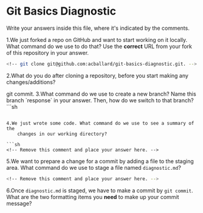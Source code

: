 # Git Basics Diagnostic

Write your answers inside this file, where it's indicated by the comments.

1.We just forked a repo on GitHub and want to start working on it locally.
What command do we use to do that? Use the **correct** URL from your fork of
this repository in your answer.

```sh
<!-- git clone git@github.com:acballard/git-basics-diagnostic.git. -->
```

2.What do you do after cloning a repository, before you start making any
changes/additions?

<!--->git commit.

3.What command do we use to create a new branch? Name this branch `response`
    in your answer. Then, how do we switch to that branch?

```sh
<!--  git branch [branch-name]. -->
```

4.We just wrote some code. What command do we use to see a summary of the
    changes in our working directory?

```sh
<!-- Remove this comment and place your answer here. -->
```

5.We want to prepare a change for a commit by adding a file to the staging
    area. What command do we use to stage a file named `diagnostic.md`?

```sh
<!-- Remove this comment and place your answer here. -->
```

6.Once `diagnostic.md` is staged, we have to make a commit by `git commit`.
What are the two formatting items you **need** to make up your commit message?

<!-- Remove this comment and place your answer here. -->

